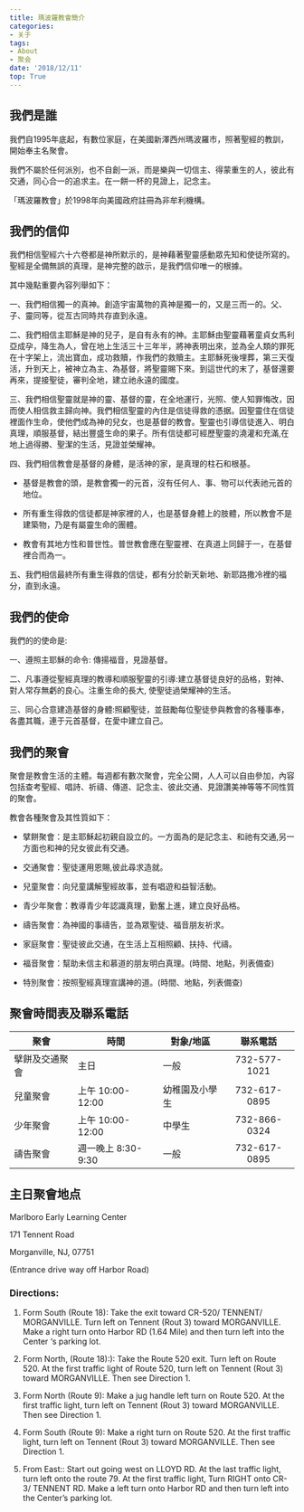 ```yaml
---
title: 瑪波羅教會簡介
categories: 
- 关于
tags:
- About
- 聚会
date: '2018/12/11'
top: True
---
```


## 我們是誰

我們自1995年底起，有數位家庭，在美國新澤西州瑪波羅市，照著聖經的教訓，開始奉主名聚會。

我們不屬於任何派別，也不自創一派，而是樂與一切信主、得蒙重生的人，彼此有交通，同心合一的追求主。在一餅一杯的見證上，記念主。

「瑪波羅教會」於1998年向美國政府註冊為非牟利機構。

## 我們的信仰 

我們相信聖經六十六卷都是神所默示的，是神藉著聖靈感動眾先知和使徒所寫的。聖經是全備無誤的真理，是神完整的啟示，是我們信仰唯一的根據。

其中幾點重要內容列舉如下：

一、我們相信獨一的真神。創造宇宙萬物的真神是獨一的，又是三而一的。父、子、靈同等，從亙古同時共存直到永遠。

二、我們相信主耶穌是神的兒子，是自有永有的神。主耶穌由聖靈藉著童貞女馬利亞成孕，降生為人，曾在地上生活三十三年半，將神表明出來，並為全人類的罪死在十字架上，流出寶血，成功救贖，作我們的救贖主。主耶穌死後埋葬，第三天復活，升到天上，被神立為主、為基督，將聖靈賜下來。到這世代的末了，基督還要再來，提接聖徒，審判全地，建立祂永遠的國度。

三、我們相信聖靈就是神的靈、基督的靈，在全地運行，光照、使人知罪悔改，因而使人相信救主歸向神。我們相信聖靈的內住是信徒得救的憑据。因聖靈住在信徒裡面作生命，使他們成為神的兒女，也是基督的教會。聖靈也引導信徒進入、明白真理，順服基督，結出豐盛生命的果子。所有信徒都可經歷聖靈的澆灌和充滿,在地上過得勝、聖潔的生活，見證並榮耀神。

四、我們相信教會是基督的身體，是活神的家，是真理的柱石和根基。

*    基督是教會的頭，是教會獨一的元首，沒有任何人、事、物可以代表祂元首的地位。

*  所有重生得救的信徒都是神家裡的人，也是基督身體上的肢體，所以教會不是建築物，乃是有屬靈生命的團體。

*   教會有其地方性和普世性。普世教會應在聖靈裡、在真道上同歸于一，在基督裡合而為一。

五、我們相信最終所有重生得救的信徒，都有分於新天新地、新耶路撒冷裡的福分，直到永遠。


## 我們的使命

我們的的使命是:

一、遵照主耶穌的命令:  傳揚福音，見證基督。

二、凡事遵從聖經真理的教導和順服聖靈的引導:建立基督徒良好的品格，對神、對人常存無虧的良心。注重生命的長大, 使聖徒過榮耀神的生活。

三、同心合意建造基督的身體:照顧聖徒，並鼓勵每位聖徒參與教會的各種事奉，各盡其職，連于元首基督，在愛中建立自己。

## 我們的聚會

聚會是教會生活的主體。每週都有數次聚會，完全公開，人人可以自由參加，內容包括查考聖經、唱詩、祈禱、傳道、記念主、彼此交通、見證讚美神等等不同性質的聚會。

教會各種聚會及其性質如下：

*  擘餅聚會：是主耶穌起初親自設立的。一方面為的是記念主、和祂有交通,另一方面也和神的兒女彼此有交通。

*  交通聚會：聖徒運用恩賜,彼此尋求造就。

*  兒童聚會：向兒童講解聖經故事，並有唱遊和益智活動。

*  青少年聚會：教導青少年認識真理，勤奮上進，建立良好品格。

*  禱告聚會：為神國的事禱告，並為眾聖徒、福音朋友祈求。

*  家庭聚會：聖徒彼此交通，在生活上互相照顧、扶持、代禱。

*  福音聚會：幫助未信主和慕道的朋友明白真理。(時間、地點，列表備查)

*  特別聚會：按照聖經真理宣講神的道。(時間、地點，列表備查)

## 聚會時間表及聯系電話

|  聚會         |  時間             |  對象/地區                |  聯系電話    |
|---------------|------------------|--------------------------|:-------------:|
| 擘餅及交通聚會 |主日               |一般                      |732-577-1021   |
| 兒童聚會       |上午 10:00-12:00  |幼稚園及小學生             |732-617-0895   |
| 少年聚會       |上午 10:00-12:00  |中學生                     |732-866-0324   |
| 禱告聚會       |週一晚上 8:30-9:30 |一般                      |732-617-0895   |

## 主日聚會地点  

Marlboro Early Learning Center

171 Tennent Road

Morganville, NJ, 07751

(Entrance drive way off Harbor Road) 
 
### Directions:

1.  Form South (Route 18): Take the exit toward CR-520/ TENNENT/ MORGANVILLE. Turn left on Tennent (Rout 3) toward MORGANVILLE.  Make a right turn onto Harbor RD  (1.64 Mile) and then turn left into the Center ‘s parking lot.

2.  Form North, (Route 18):): Take the Route 520 exit. Turn left on Route 520.  At the first traffic light of Route 520, turn left on Tennent (Rout 3) toward MORGANVILLE.  Then see Direction 1.

3.  Form North (Route 9): Make a jug handle left turn on Route 520. At the first traffic light, turn left on Tennent (Rout 3) toward MORGANVILLE. Then see Direction 1.

4.  Form South (Route 9): Make a right turn on Route 520. At the first traffic light, turn left on Tennent (Rout 3) toward MORGANVILLE. Then see Direction 1.

5.  From East::  Start out going west on LLOYD RD. At the last traffic light, turn left onto the route 79.  At the first traffic light, Turn RIGHT onto CR-3/ TENNENT RD. Make a left turn onto Harbor RD and then turn left into the Center’s parking lot.
